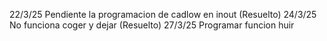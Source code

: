 22/3/25 Pendiente la programacion de cadlow en inout (Resuelto)
24/3/25 No funciona coger y dejar (Resuelto)
27/3/25 Programar funcion huir
